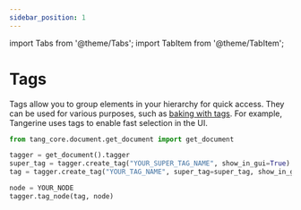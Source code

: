 ```yaml
---
sidebar_position: 1
---
```

import Tabs from '@theme/Tabs';
import TabItem from '@theme/TabItem';

# Tags

Tags allow you to group elements in your hierarchy for quick access.
They can be used for various purposes, such as [baking with tags](../advanced_scripts/pipeline_alembics_from_tangerine#bake-abc-for-parts-of-asset-for-external-software).
For example, Tangerine uses tags to enable fast selection in the UI.

```python
from tang_core.document.get_document import get_document

tagger = get_document().tagger
super_tag = tagger.create_tag("YOUR_SUPER_TAG_NAME", show_in_gui=True)
tag = tagger.create_tag("YOUR_TAG_NAME", super_tag=super_tag, show_in_gui=True) # YOUR_TAG_NAME will also be considered as a YOUR_SUPER_TAG_NAME tag. You can think of it as inheritance in OOP.

node = YOUR_NODE
tagger.tag_node(tag, node)
```

